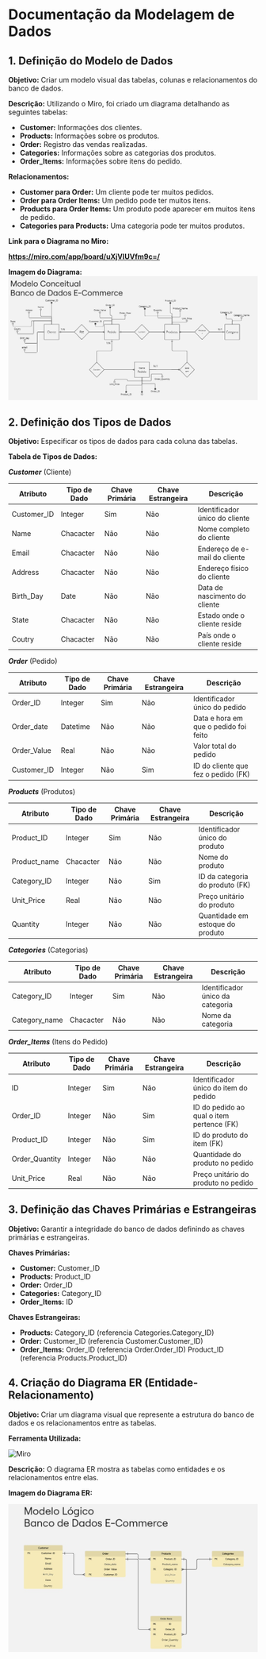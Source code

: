 # Documentação da Modelagem de Dados

## 1. Definição do Modelo de Dados

**Objetivo:**
Criar um modelo visual das tabelas, colunas e relacionamentos do banco de dados.

**Descrição:**
Utilizando o Miro, foi criado um diagrama detalhando as seguintes tabelas:

- **Customer:** Informações dos clientes.
- **Products:** Informações sobre os produtos.
- **Order:** Registro das vendas realizadas.
- **Categories:** Informações sobre as categorias dos produtos.
- **Order_Items:** Informações sobre itens do pedido.

**Relacionamentos:**

- **Customer para Order:** Um cliente pode ter muitos pedidos.
- **Order para Order Items:** Um pedido pode ter muitos itens.
- **Products para Order Items:** Um produto pode aparecer em muitos itens de pedido.
- **Categories para Products:** Uma categoria pode ter muitos produtos.

**Link para o Diagrama no Miro:**

**https://miro.com/app/board/uXjVIUVfm9c=/**

**Imagem do Diagrama:**
![Inserir imagem do diagrama criado no Miro](/img/modelo-conceitual.jpg)

## 2. Definição dos Tipos de Dados

**Objetivo:**
Especificar os tipos de dados para cada coluna das tabelas.

**Tabela de Tipos de Dados:**

***Customer*** (Cliente)

| Atributo       | Tipo de Dado | Chave Primária | Chave Estrangeira | Descrição                                  |
|----------------|--------------|----------------|-------------------|--------------------------------------------|
| Customer_ID    | Integer      | Sim            | Não               | Identificador único do cliente             |
| Name           | Chacacter    | Não            | Não               | Nome completo do cliente                   |
| Email          | Chacacter    | Não            | Não               | Endereço de e-mail do cliente              |
| Address        | Chacacter    | Não            | Não               | Endereço físico do cliente                 |
| Birth_Day      | Date         | Não            | Não               | Data de nascimento do cliente              |
| State          | Chacacter    | Não            | Não               | Estado onde o cliente reside               |
| Coutry         | Chacacter    | Não            | Não               | País onde o cliente reside                 |

***Order*** (Pedido)

| Atributo       | Tipo de Dado | Chave Primária | Chave Estrangeira | Descrição                                  |
|----------------|--------------|----------------|-------------------|--------------------------------------------|
| Order_ID       | Integer      | Sim            | Não               | Identificador único do pedido              |
| Order_date     | Datetime     | Não            | Não               | Data e hora em que o pedido foi feito      |
| Order_Value    | Real         | Não            | Não               | Valor total do pedido                      |
| Customer_ID    | Integer      | Não            | Sim               | ID do cliente que fez o pedido (FK)        |

***Products*** (Produtos)

| Atributo       | Tipo de Dado | Chave Primária | Chave Estrangeira | Descrição                                  |
|----------------|--------------|----------------|-------------------|--------------------------------------------|
| Product_ID     | Integer      | Sim            | Não               | Identificador único do produto             |
| Product_name   | Chacacter    | Não            | Não               | Nome do produto                            |
| Category_ID    | Integer      | Não            | Sim               | ID da categoria do produto (FK)           |
| Unit_Price     | Real         | Não            | Não               | Preço unitário do produto                  |
| Quantity       | Integer      | Não            | Não               | Quantidade em estoque do produto           |

***Categories*** (Categorias)

| Atributo       | Tipo de Dado | Chave Primária | Chave Estrangeira | Descrição                                  |
|----------------|--------------|----------------|-------------------|--------------------------------------------|
| Category_ID    | Integer      | Sim            | Não               | Identificador único da categoria           |
| Category_name  | Chacacter    | Não            | Não               | Nome da categoria                          |

***Order_Items*** (Itens do Pedido)

| Atributo       | Tipo de Dado | Chave Primária | Chave Estrangeira | Descrição                                  |
|----------------|--------------|----------------|-------------------|--------------------------------------------|
| ID             | Integer     | Sim            | Não               | Identificador único do item do pedido      |
| Order_ID       | Integer     | Não            | Sim               | ID do pedido ao qual o item pertence (FK)  |
| Product_ID     | Integer     | Não            | Sim               | ID do produto do item (FK)                |
| Order_Quantity | Integer     | Não            | Não               | Quantidade do produto no pedido            |
| Unit_Price     | Real         | Não            | Não               | Preço unitário do produto no pedido        |

## 3. Definição das Chaves Primárias e Estrangeiras

**Objetivo:**
Garantir a integridade do banco de dados definindo as chaves primárias e estrangeiras.

**Chaves Primárias:**

- **Customer:** Customer_ID
- **Products:** Product_ID
- **Order:** Order_ID
- **Categories:** Category_ID
- **Order_Items:** ID

**Chaves Estrangeiras:**

- **Products:** Category_ID (referencia Categories.Category_ID)
- **Order:** Customer_ID (referencia Customer.Customer_ID)
- **Order_Items:** Order_ID (referencia Order.Order_ID)
                    Product_ID (referencia Products.Product_ID)

## 4. Criação do Diagrama ER (Entidade-Relacionamento)

**Objetivo:**
Criar um diagrama visual que represente a estrutura do banco de dados e os relacionamentos entre as tabelas.

**Ferramenta Utilizada:**

![Miro](https://img.shields.io/badge/Miro-050038.svg?style=for-the-badge&logo=Miro&logoColor=yellow)

**Descrição:**
O diagrama ER mostra as tabelas como entidades e os relacionamentos entre elas.

**Imagem do Diagrama ER:**

![Inserir imagem do diagrama criado no Miro](/img/diagramaER.jpg)